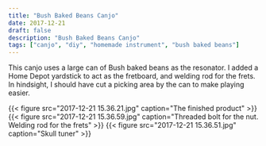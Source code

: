 ```yaml
---
title: "Bush Baked Beans Canjo"
date: 2017-12-21
draft: false
description: "Bush Baked Beans Canjo"
tags: ["canjo", "diy", "homemade instrument", "bush baked beans"]
---
```

This canjo uses a large can of Bush baked beans as the resonator. I added a Home Depot yardstick to act as the fretboard, and welding rod for the frets. In hindsight, I should have cut a picking area by the can to make playing easier.

{{< figure src="2017-12-21 15.36.21.jpg" caption="The finished product" >}}
{{< figure src="2017-12-21 15.36.59.jpg" caption="Threaded bolt for the nut. Welding rod for the frets" >}}
{{< figure src="2017-12-21 15.36.51.jpg" caption="Skull tuner" >}}
